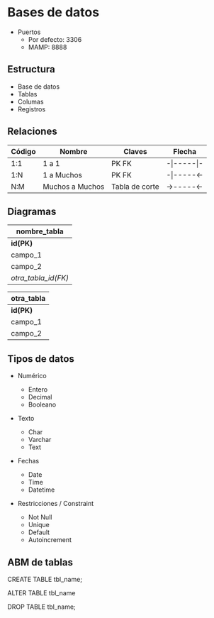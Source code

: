 # Bases de datos

- Puertos 
    - Por defecto: 3306
    - MAMP: 8888

## Estructura

- Base de datos
- Tablas
- Columas
- Registros

## Relaciones

| Código | Nombre | Claves | Flecha |
| --- | --- | --- | --- |
| 1:1 | 1 a 1 | PK FK | -\|-----\|- |
| 1:N | 1 a Muchos | PK FK | -\|-----<- | 
| N:M | Muchos a Muchos | Tabla de corte | ->-----<- |

## Diagramas

| nombre_tabla |
| --- |
| **id(PK)** |
| campo_1 |
| campo_2 |
| *otra_tabla_id(FK)* |

| otra_tabla |
| --- |
| **id(PK)** |
| campo_1 |
| campo_2 |

## Tipos de datos

- Numérico
    - Entero
    - Decimal
    - Booleano  

- Texto
    - Char
    - Varchar
    - Text

- Fechas
    - Date
    - Time
    - Datetime

- Restricciones / Constraint
    - Not Null
    - Unique
    - Default
    - Autoincrement

## ABM de tablas

CREATE TABLE tbl_name;

ALTER TABLE tbl_name

DROP TABLE tbl_name;